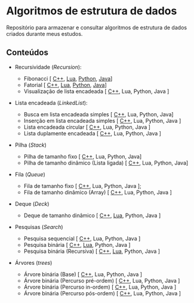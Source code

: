 # Algoritmos de estrutura de dados

Repositório para armazenar e consultar algoritmos de estrutura de dados criados durante meus estudos.

## Conteúdos

<!--
Seção importante para o entendimento geral das estruturas de dados
- Tipos abstratos de dados (ADTs)
-->

- Recursividade (*Recursion*):
    - Fibonacci [ [C++](src/recursion/cpp/1_fibonacci.cpp), [Lua](src/recursion/lua/1_fibonacci.lua), [Python](src/recursion/python/1_fibonacci.py), [Java](src/recursion/java/algorithm)]
    - Fatorial [ [C++](src/recursion/cpp/2_factorial.cpp), [Lua](src/recursion/lua/2_factorial.lua), [Python](src/recursion/python/2_factorial.py), [Java](src/recursion/java/algorithm)]
    - Visualização de lista encadeada [ [C++](src/recursion/cpp/3_show_linkedlist.cpp), Lua, Python, Java ]

- Lista encadeada (*LinkedList*):
  - Busca em lista encadeada simples [ [C++](src/linkedlist/cpp/search.cpp), Lua, Python, Java]
  - Inserção em lista encadeada simples [ [C++](src/linkedlist/cpp/insert.cpp), Lua, Python, Java ]
  - Lista encadeada circular [ [C++](src/linkedlist/cpp/circular.cpp), Lua, Python, Java ]
  - Lista duplamente encadeada [ [C++](src/linkedlist/cpp/doublechained.cpp), Lua, Python, Java ]

- Pilha (*Stack*)
    - Pilha de tamanho fixo [ [C++](src/stack/cpp/text.cpp), Lua, Python, Java]
    - Pilha de tamanho dinâmico (Lista ligada) [ [C++](src/stack/cpp/dynamictext.cpp), Lua, Python, Java]

- Fila (*Queue*)
  - Fila de tamanho fixo [ [C++](src/queue/cpp/textqueue.cpp), Lua, Python, Java ];
  - Fila de tamanho dinâmico (Array) [ [C++](src/queue/cpp/growth.cpp), Lua, Python, Java ]
  <!--Fila de tamanho dinâmico (LinkedList) -->

- Deque (*Deck*)
  - Deque de tamanho dinâmico [ [C++](src/deck/cpp/growing.cpp), [Lua](src/deck/lua/usedeck.lua), Python, Java ]

- Pesquisas (*Search*)
  - Pesquisa sequencial [ [C++](src/sequential-search/cpp/sequential.cpp), Lua, Python, Java ]
  - Pesquisa binária [ [C++](/src/binary-search/cpp/bsearch.cpp), [Lua](/src/binary-search/lua/bsearch.lua), Python, Java ]
  - Pesquisa binária (Recursiva) [ [C++](/src/binary-search/cpp/rbsearch.cpp), [Lua](/src/binary-search/lua/rbsearch.lua), Python, Java ]

- Árvores (*trees*)
  - Árvore binária (Base) [ [C++](src/binary-tree/cpp/initialgarden.cpp), Lua, Python, Java ]
  - Árvore binária (Percurso pré-ordem) [ [C++](src/binary-tree/cpp/depthfirst.cpp), Lua, Python, Java ]
  - Árvore binária (Percurso in-ordem) [ [C++](src/binary-tree/cpp/polish.cpp), Lua, Python, Java ]
  - Árvore binária (Percurso pós-ordem) [ [C++](src/binary-tree/cpp/endis.cpp), Lua, Python, Java ]

  <!-- - Árvore binária (Busca) [ [C++](src/binary-tree/cpp/sequential.cpp), Lua, Python, Java ] -->

<!-- 
- Filas

- Deck
-->

<!-- 
- 1° - Recursividade [[C++](src/recursion/cpp), [Lua](src/recursion/lua), [Python](src/recursion/python), [Java](/src/recursion/java)] ;
- 2° - Lista encadeada;
- 3° - Pilha;
- 4° - Filas;
- 5° - Deck;
- 6° - Algoritmos de busca
  - Inserção;
  - Método de seleção;
- 7° - Mergesort;
- 8° - Algoritmos de 'força bruta';
  - Enumeração;
  - Permutação;
- 9° - Algoritmos de busca de palavras;
- 10° - Busca binária;
- 11° - Árvore binária;
- 12° - Teoria dos grafos.
-->

